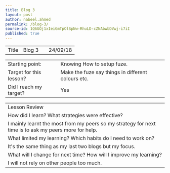 ```yaml
---
title: Blog 3
layout: post
author: nabeel.ahmed
permalink: /blog-3/
source-id: 1Q6GOj1xIeiGmTpOlSpNw-RhuLD-cZNAbwbDVwj-i7iI
published: true
---
```

<table>
  <tr>
    <td>Title</td>
    <td>Blog 3</td>
    <td></td>
    <td>24/09/18</td>
  </tr>
</table>


<table>
  <tr>
    <td>Starting point:</td>
    <td>Knowing How to setup fuze.</td>
  </tr>
  <tr>
    <td>Target for this lesson?</td>
    <td>Make the fuze say things in different colours etc.</td>
  </tr>
  <tr>
    <td>Did I reach my target?</td>
    <td> Yes </td>
  </tr>
</table>


<table>
  <tr>
    <td>Lesson Review</td>
  </tr>
  <tr>
    <td>How did I learn? What strategies were effective? </td>
  </tr>
  <tr>
    <td>I mainly learnt the most from my peers so my strategy for next time is to ask my peers more for help.  </td>
  </tr>
  <tr>
    <td>What limited my learning? Which habits do I need to work on? </td>
  </tr>
  <tr>
    <td>It's the same thing as my last two blogs but my focus.</td>
  </tr>
  <tr>
    <td>What will I change for next time? How will I improve my learning?</td>
  </tr>
  <tr>
    <td>I will not rely on other people too much. </td>
  </tr>
</table>


